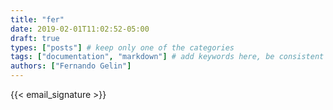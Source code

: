 ```yaml
---
title: "fer"
date: 2019-02-01T11:02:52-05:00
draft: true
types: ["posts"] # keep only one of the categories
tags: ["documentation", "markdown"] # add keywords here, be consistent with other posts.
authors: ["Fernando Gelin"]
---
```

{{< email_signature >}}
